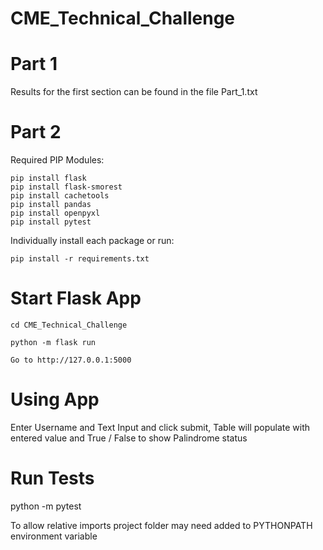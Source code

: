 # CME_Technical_Challenge

# Part 1
Results for the first section can be found in the file Part_1.txt

# Part 2

Required PIP Modules:

    pip install flask 
    pip install flask-smorest
    pip install cachetools
    pip install pandas
    pip install openpyxl
    pip install pytest


Individually install each package or run:

    pip install -r requirements.txt

# Start Flask App

    cd CME_Technical_Challenge

    python -m flask run

    Go to http://127.0.0.1:5000

# Using App

Enter Username and Text Input and click submit,
Table will populate with entered value and True / False to 
show Palindrome status 


# Run Tests

python -m pytest

To allow relative imports project folder may need added to PYTHONPATH 
environment variable 

